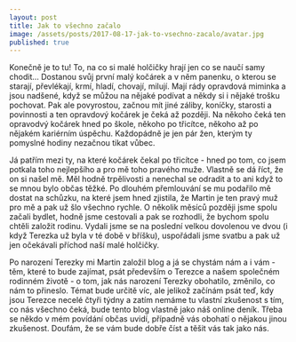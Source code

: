 ```yaml
---
layout: post
title: Jak to všechno začalo
image: /assets/posts/2017-08-17-jak-to-vsechno-zacalo/avatar.jpg
published: true
---
```


Konečně je to tu! To, na co si malé holčičky hrají jen co se naučí samy chodit... Dostanou svůj první malý kočárek a v něm panenku, o kterou se starají, převlékají, krmí, hladí, chovají, milují. Mají rády opravdová miminka a jsou nadšené, když se můžou na nějaké podívat a někdy si i nějaké trošku pochovat. Pak ale povyrostou, začnou mít jiné záliby, koníčky, starosti a povinnosti a ten opravdový kočárek je čeká až později. Na někoho čeká ten opravodvý kočárek hned po škole, někoho po třicítce, někoho až po nějakém kariérním úspěchu. Každopádně je jen pár žen, kterým ty pomyslné hodiny nezačnou tikat vůbec.

Já patřím mezi ty, na které kočárek čekal po třicítce - hned po tom, co jsem potkala toho nejlepšího a pro mě toho pravého muže. Vlastně se dá říct, že on si našel mě. Měl hodně trpělivosti a nenechal se odradit a to ani když to se mnou bylo občas těžké. Po dlouhém přemlouvání se mu podařilo mě dostat na schůzku, na které jsem hned zjistila, že Martin je ten pravý muž pro mě a pak už šlo všechno rychle. O několik měsíců později jsme spolu začali bydlet, hodně jsme cestovali a pak se rozhodli, že bychom spolu chtěli založit rodinu. Vydali jsme se na poslední velkou dovolenou ve dvou (i když Terezka už byla v té době v bříšku), uspořádali jsme svatbu a pak už jen očekávali příchod naší malé holčičky.

Po narození Terezky mi Martin založil blog a já se chystám nám a i vám - těm, které to bude zajímat, psát především o Terezce a našem společném rodinném životě - o tom, jak nás narození Terezky obohatilo, změnilo, co nám to přineslo. Témat bude určitě víc, ale jelikož začínám psát teď, kdy jsou Terezce necelé čtyři týdny a zatím nemáme tu vlastní zkušenost s tím, co nás všechno čeká, bude tento blog vlastně jako náš online deník. Třeba se někdo v mém povídání občas uvidí, případně vás obohatí o nějakou jinou zkušenost. Doufám, že se vám bude dobře číst a těšit vás tak jako nás.